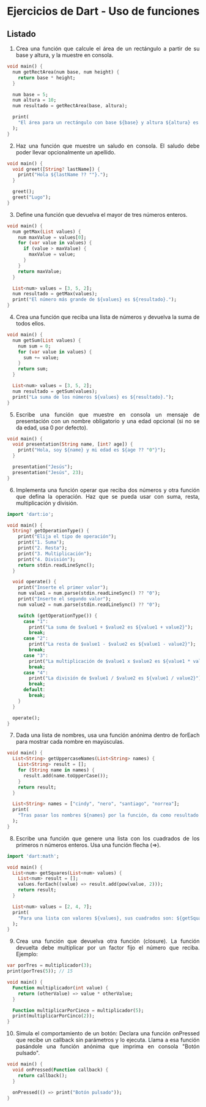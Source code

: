 <div align=justify>

# Ejercicios de Dart - Uso de funciones

## Listado

1. Crea una función que calcule el área de un rectángulo a partir de su base y altura, y la muestre en consola.

```dart
void main() {
  num getRectArea(num base, num height) {
    return base * height;
  }

  num base = 5;
  num altura = 10;
  num resultado = getRectArea(base, altura);

  print(
    "El área para un rectángulo con base ${base} y altura ${altura} es ${resultado}",
  );
}
```

2. Haz una función que muestre un saludo en consola. El saludo debe poder llevar opcionalmente un apellido.

```dart
void main() {
  void greet([String? lastName]) {
    print("Hola ${lastName ?? ""}.");
  }

  greet();
  greet("Lugo");
}
```

3. Define una función que devuelva el mayor de tres números enteros.

```dart
void main() {
  num getMax(List values) {
    num maxValue = values[0];
    for (var value in values) {
      if (value > maxValue) {
        maxValue = value;
      }
    }
    return maxValue;
  }

  List<num> values = [3, 5, 2];
  num resultado = getMax(values);
  print("El número más grande de ${values} es ${resultado}.");
}
```

4. Crea una función que reciba una lista de números y devuelva la suma de todos ellos.

```dart
void main() {
  num getSum(List values) {
    num sum = 0;
    for (var value in values) {
      sum += value;
    }
    return sum;
  }

  List<num> values = [3, 5, 2];
  num resultado = getSum(values);
  print("La suma de los números ${values} es ${resultado}.");
}
```

5. Escribe una función que muestre en consola un mensaje de presentación con un nombre obligatorio y una edad opcional (si no se da edad, usa 0 por defecto).

```dart
void main() {
  void presentation(String name, [int? age]) {
    print("Hola, soy ${name} y mi edad es ${age ?? "0"}");
  }

  presentation("Jesús");
  presentation("Jesús", 23);
}
```

6. Implementa una función operar que reciba dos números y otra función que defina la operación. Haz que se pueda usar con suma, resta, multiplicación y división.

```dart
import 'dart:io';

void main() {
  String? getOperationType() {
    print("Elija el tipo de operación");
    print("1. Suma");
    print("2. Resta");
    print("3. Multiplicación");
    print("4. División");
    return stdin.readLineSync();
  }

  void operate() {
    print("Inserte el primer valor");
    num value1 = num.parse(stdin.readLineSync() ?? "0");
    print("Inserte el segundo valor");
    num value2 = num.parse(stdin.readLineSync() ?? "0");

    switch (getOperationType()) {
      case "1":
        print("La suma de $value1 + $value2 es ${value1 + value2}");
        break;
      case "2":
        print("La resta de $value1 - $value2 es ${value1 - value2}");
        break;
      case "3":
        print("La multiplicación de $value1 x $value2 es ${value1 * value2}");
        break;
      case "4":
        print("La división de $value1 / $value2 es ${value1 / value2}");
        break;
      default:
        break;
    }
  }

  operate();
}
```

7. Dada una lista de nombres, usa una función anónima dentro de forEach para mostrar cada nombre en mayúsculas.

```dart
void main() {
  List<String> getUppercaseNames(List<String> names) {
    List<String> result = [];
    for (String name in names) {
      result.add(name.toUpperCase());
    }
    return result;
  }

  List<String> names = ["cindy", "nero", "santiago", "norrea"];
  print(
    "Tras pasar los nombres ${names} por la función, da como resultado ${getUppercaseNames(names)}",
  );
}
```

8. Escribe una función que genere una lista con los cuadrados de los primeros n números enteros. Usa una función flecha (=>).

```dart
import 'dart:math';

void main() {
  List<num> getSquares(List<num> values) {
    List<num> result = [];
    values.forEach((value) => result.add(pow(value, 2)));
    return result;
  }

  List<num> values = [2, 4, 7];
  print(
    "Para una lista con valores ${values}, sus cuadrados son: ${getSquares(values)}",
  );
}
```

9.  Crea una función que devuelva otra función (closure). La función devuelta debe multiplicar por un factor fijo el número que reciba.
Ejemplo:

```dart
var porTres = multiplicador(3);
print(porTres(5)); // 15
```

```dart
void main() {
  Function multiplicador(int value) {
    return (otherValue) => value * otherValue;
  }

  Function multiplicarPorCinco = multiplicador(5);
  print(multiplicarPorCinco(2));
}
```

10. Simula el comportamiento de un botón:
Declara una función onPressed que recibe un callback sin parámetros y lo ejecuta.
Llama a esa función pasándole una función anónima que imprima en consola "Botón pulsado".

```dart
void main() {
  void onPressed(Function callback) {
    return callback();
  }

  onPressed(() => print("Botón pulsado"));
}
```

</div>